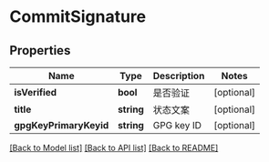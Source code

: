# CommitSignature

## Properties
Name | Type | Description | Notes
------------ | ------------- | ------------- | -------------
**isVerified** | **bool** | 是否验证 | [optional] 
**title** | **string** | 状态文案 | [optional] 
**gpgKeyPrimaryKeyid** | **string** | GPG key ID | [optional] 

[[Back to Model list]](../../README.md#documentation-for-models) [[Back to API list]](../../README.md#documentation-for-api-endpoints) [[Back to README]](../../README.md)


